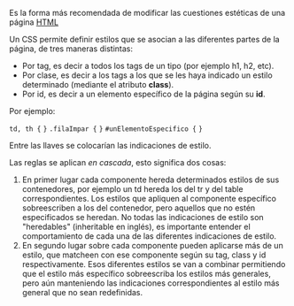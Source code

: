 Es la forma más recomendada de modificar las cuestiones estéticas de una página [HTML](html.html)

Un CSS permite definir estilos que se asocian a las diferentes partes de la página, de tres maneras distintas:

-   Por tag, es decir a todos los tags de un tipo (por ejemplo h1, h2, etc).
-   Por clase, es decir a los tags a los que se les haya indicado un estilo determinado (mediante el atributo **class**).
-   Por id, es decir a un elemento específico de la página según su **id**.

Por ejemplo:

`td, th {`
`}`
`.filaImpar {`
`}`
`#unElementoEspecifico {`
`}`

Entre las llaves se colocarían las indicaciones de estilo.

Las reglas se aplican *en cascada*, esto significa dos cosas:

1.  En primer lugar cada componente hereda determinados estilos de sus contenedores, por ejemplo un td hereda los del tr y del table correspondientes. Los estilos que apliquen al componente específico sobreescriben a los del contenedor, pero aquellos que no estén especificados se heredan. No todas las indicaciones de estilo son "heredables" (inheritable en inglés), es importante entender el comportamiento de cada una de las diferentes indicaciones de estilo.
2.  En segundo lugar sobre cada componente pueden aplicarse más de un estilo, que matcheen con ese componente según su tag, class y id respectivamente. Esos diferentes estilos se van a combinar permitiendo que el estilo más específico sobreescriba los estilos más generales, pero aún manteniendo las indicaciones correspondientes al estilo más general que no sean redefinidas.

